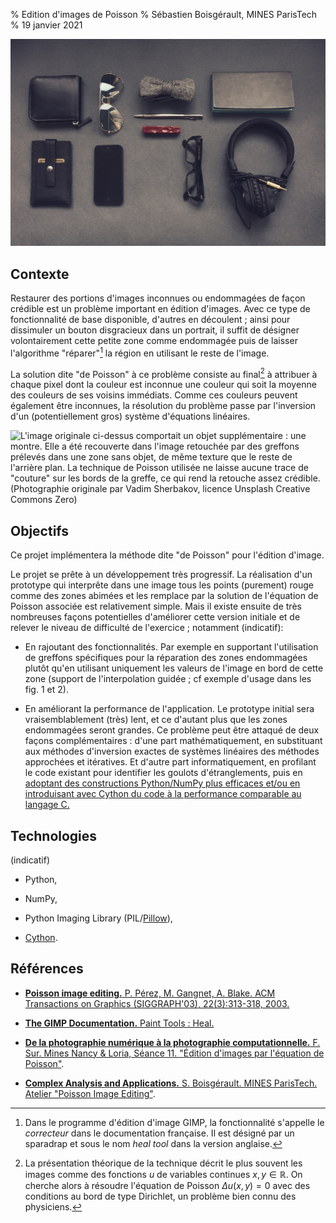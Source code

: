 % Edition d'images de Poisson
% Sébastien Boisgérault, MINES ParisTech
% 19 janvier 2021

![La photo ci-dessus a subi une retouche significative. Mais laquelle ? (Réponse dans la suite) ](images/objects-final.jpeg)

Contexte
--------------------------------------------------------------------------------

Restaurer des portions d'images inconnues ou endommagées de façon crédible 
est un problème important en édition d'images. Avec ce type de fonctionnalité 
de base disponible, d'autres en découlent ; ainsi
pour dissimuler un bouton disgracieux dans un portrait,
il suffit de désigner volontairement cette petite zone comme endommagée puis 
de laisser l'algorithme "réparer"[^0] la région en utilisant le reste de
l'image. 

[^0]: Dans le programme d'édition d'image GIMP, la fonctionnalité s'appelle
le *correcteur* dans le documentation française. Il est désigné par un sparadrap et sous le
nom *heal tool* dans la version anglaise.

La solution dite "de Poisson" à ce problème consiste au final[^1] à attribuer 
à chaque pixel dont la couleur est inconnue une couleur qui soit la 
moyenne des couleurs de ses voisins immédiats. 
Comme ces couleurs peuvent également être inconnues, 
la résolution du problème passe par l'inversion d'un (potentiellement gros) système d'équations 
linéaires.

[^1]: La présentation théorique de la technique décrit le plus souvent les
images comme des fonctions $u$ de variables continues $x, y \in \mathbb{R}$.
On cherche alors à résoudre l'équation de Poisson $\Delta u(x, y) = 0$ avec des
conditions au bord de type Dirichlet, un problème bien connu des physiciens.

![L'image originale ci-dessus comportait un objet supplémentaire : une montre.
Elle a été recouverte dans l'image retouchée par des greffons prélevés dans une zone sans objet, 
de même texture que le reste de l'arrière plan. La technique de Poisson
utilisée ne laisse aucune trace de "couture" sur les bords de la greffe, 
ce qui rend la retouche assez crédible. 
([Photographie originale par Vadim Sherbakov](https://unsplash.com/photos/tCICLJ5ktBE), 
[licence Unsplash Creative Commons Zero](https://unsplash.com/license))](images/objects.jpeg)



Objectifs
--------------------------------------------------------------------------------

Ce projet implémentera la méthode dite "de Poisson" pour l'édition
d'image.  

Le projet se prête à un développement très progressif. 
La réalisation d'un prototype qui interprête 
dans une image tous les points (purement) rouge comme des zones abimées 
et les remplace par la solution de l'équation de Poisson associée est 
relativement simple.
Mais il existe ensuite de très nombreuses façons potentielles d'améliorer 
cette version initiale et de relever le niveau de difficulté de l'exercice ; 
notamment (indicatif):

  - En rajoutant des fonctionnalités. Par exemple en supportant l'utilisation
    de greffons spécifiques pour la réparation des zones endommagées plutôt
    qu'en utilisant uniquement les valeurs de l'image en bord de cette zone 
    (support de l'interpolation guidée ; cf exemple d'usage dans les
    fig. 1 et 2). 

  - En améliorant la performance de l'application. Le prototype initial sera 
    vraisemblablement (très) lent, 
    et ce d'autant plus que les zones endommagées seront grandes. Ce problème
    peut être attaqué de deux façons complémentaires : d'une part mathématiquement,
    en substituant aux méthodes d'inversion exactes de systèmes linéaires 
    des méthodes approchées et itératives. Et d'autre part informatiquement,
    en profilant le code existant pour identifier les goulots d'étranglements,
    puis en [adoptant des constructions Python/NumPy plus efficaces et/ou 
    en introduisant avec Cython du code à la performance comparable au 
    langage C.](http://scipy-lectures.org/advanced/optimizing/index.html)


Technologies
--------------------------------------------------------------------------------

(indicatif)

  - Python, 
  
  - NumPy, 
  
  - Python Imaging Library (PIL/[Pillow](https://pillow.readthedocs.io)),
  
  - [Cython](https://cython.org/).



Références
--------------------------------------------------------------------------------

  - [**Poisson image editing.** P. Pérez, M. Gangnet, A. Blake. 
    ACM Transactions on Graphics (SIGGRAPH'03), 22(3):313-318, 2003.](http://www.irisa.fr/vista/Papers/2003_siggraph_perez.pdf)

  - [**The GIMP Documentation.** Paint Tools : Heal.](https://docs.gimp.org/en/gimp-tool-heal.html)

  - [**De la photographie numérique à la photographie computationnelle.** F. Sur.
    Mines Nancy & Loria, Séance 11. "Édition d'images par l'équation de Poisson"](https://members.loria.fr/FSur/enseignement/photo/seance11_4pp.pdf).

  - [**Complex Analysis and Applications.** S. Boisgérault. MINES ParisTech. Atelier "Poisson Image Editing"](http://eul.ink/complex-analysis/Poisson%20Image%20Editing/).

